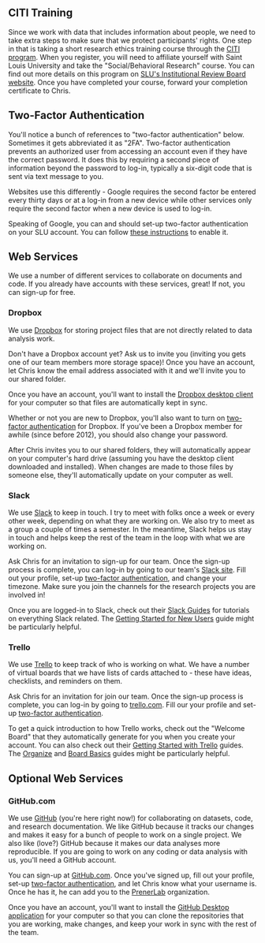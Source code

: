 
## CITI Training
Since we work with data that includes information about people, we need to take extra steps to make sure that we protect participants' rights. One step in that is taking a short research ethics training course through the [CITI program](https://www.citiprogram.org). When you register, you will need to affiliate yourself with Saint Louis University and take the "Social/Behavioral Research" course. You can find out more details on this program on [SLU's Institutional Review Board website](http://goo.gl/Dzu9E6). Once you have completed your course, forward your completion certificate to Chris.



## Two-Factor Authentication
You'll notice a bunch of references to "two-factor authentication" below. Sometimes it gets abbreviated it as "2FA". Two-factor authentication prevents an authorized user from accessing an account even if they have the correct password. It does this by requiring a second piece of information beyond the password to log-in, typically a six-digit code that is sent via text message to you.

Websites use this differently - Google requires the second factor be entered every thirty days or at a log-in from a new device while other services only require the second factor when a new device is used to log-in.

Speaking of Google, you can and should set-up two-factor authentication on your SLU account. You can follow [these instructions](https://www.google.com/landing/2step/) to enable it.



## Web Services
We use a number of different services to collaborate on documents and code. If you already have accounts with these services, great! If not, you can sign-up for free.

### Dropbox
We use [Dropbox](https://www.dropbox.com) for storing project files that are not directly related to data analysis work.

Don't have a Dropbox account yet? Ask us to invite you (inviting you gets one of our team members more storage space)! Once you have an account, let Chris know the email address associated with it and we'll invite you to our shared folder.

Once you have an account, you'll want to install the [Dropbox desktop client](https://www.dropbox.com/install) for your computer so that files are automatically kept in sync.

Whether or not you are new to Dropbox, you'll also want to turn on [two-factor authentication](https://www.dropbox.com/help/363) for Dropbox. If you've been a Dropbox member for awhile (since before 2012), you should also change your password.

After Chris invites you to our shared folders, they will automatically appear on your computer's hard drive (assuming you have the desktop client downloaded and installed). When changes are made to those files by someone else, they'll automatically update on your computer as well.

### Slack
We use [Slack](https://slack.com) to keep in touch. I try to meet with folks once a week or every other week, depending on what they are working on. We also try to meet as a group a couple of times a semester. In the meantime, Slack helps us stay in touch and helps keep the rest of the team in the loop with what we are working on.

Ask Chris for an invitation to sign-up for our team. Once the sign-up process is complete, you can log-in by going to our team's [Slack site](https://prenerlab.slack.com). Fill out your profile, set-up [two-factor authentication](https://get.slack.help/hc/en-us/articles/204509068-Set-up-two-factor-authentication), and change your timezone. Make sure you join the channels for the research projects you are involved in!

Once you are logged-in to Slack, check out their [Slack Guides](https://get.slack.help/hc/en-us/categories/202622877-Slack-Guides) for tutorials on everything Slack related. The [Getting Started for New Users](https://get.slack.help/hc/en-us/articles/218080037-Getting-started-for-new-users) guide might be particularly helpful.

### Trello
We use [Trello](https://trello.com) to keep track of who is working on what. We have a number of virtual boards that we have lists of cards attached to - these have ideas, checklists, and reminders on them.

Ask Chris for an invitation for join our team. Once the sign-up process is complete, you can log-in by going to [trello.com](https://trello.com). Fill our your profile and set-up [two-factor authentication](http://help.trello.com/article/993-enabling-two-factor-authentication-for-your-trello-account).

To get a quick introduction to how Trello works, check out the "Welcome Board" that they automatically generate for you when you create your account. You can also check out their [Getting Started with Trello](https://trello.com/guide) guides. The [Organize](https://trello.com/guide/organize.html) and [Board Basics](https://trello.com/guide/board_basics.html) guides might be particularly helpful.



## Optional Web Services

### GitHub.com
We use [GitHub](https://github.com) (you're here right now!) for collaborating on datasets, code, and research documentation. We like GitHub because it tracks our changes and makes it easy for a bunch of people to work on a single project. We also like (love?) GitHub because it makes our data analyses more reproducible. If you are going to work on any coding or data analysis with us, you'll need a GitHub account.

You can sign-up at [GitHub.com](https://github.com). Once you've signed up, fill out your profile, set-up [two-factor authentication](https://help.github.com/articles/about-two-factor-authentication/), and let Chris know what your username is. Once he has it, he can add you to the [PrenerLab](https://github.com/PrenerLab) organization.

Once you have an account, you'll want to install the [GitHub Desktop application](https://desktop.github.com) for your computer so that you can clone the repositories that you are working, make changes, and keep your work in sync with the rest of the team.
